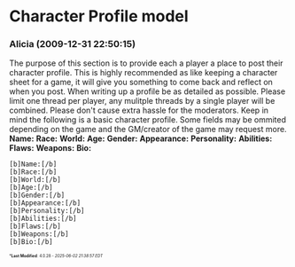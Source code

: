 # Character Profile model

### **Alicia** (2009-12-31 22:50:15)

The purpose of this section is to provide each a player a place to post their character profile. This is highly recommended as like keeping a character sheet for a game, it will give you something to come back and reflect on when you post. When writing up a profile be as detailed as possible.
Please limit one thread per player, any mulitple threads by a single player will be combined. Please don't cause extra hassle for the moderators.
Keep in mind the following is a basic character profile. Some fields may be ommited depending on the game and the GM/creator of the game may request more.
**Name:**
**Race:**
**World:**
**Age:**
**Gender:**
**Appearance:**
**Personality:**
**Abilities:**
**Flaws:**
**Weapons:**
**Bio:**

```
[b]Name:[/b]
[b]Race:[/b]
[b]World:[/b]
[b]Age:[/b]
[b]Gender:[/b]
[b]Appearance:[/b]
[b]Personality:[/b]
[b]Abilities:[/b]
[b]Flaws:[/b]
[b]Weapons:[/b]
[b]Bio:[/b]
```



<span style="font-size: 0.5em;">***Last Modified**: 4.0.28 - *2025-06-02 21:38:57 EDT*</span>